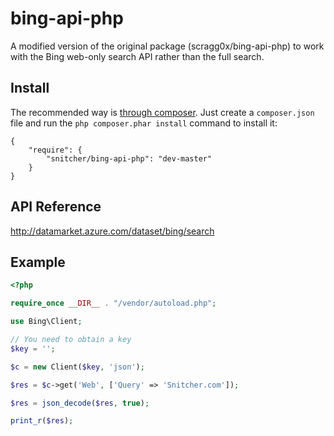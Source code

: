 bing-api-php
============

A modified version of the original package (scragg0x/bing-api-php) to work with the Bing web-only search API rather than the full search.

## Install

The recommended way is [through
composer](http://getcomposer.org). Just create a `composer.json` file and
run the `php composer.phar install` command to install it:

    {
        "require": {
            "snitcher/bing-api-php": "dev-master"
        }
    }

## API Reference

http://datamarket.azure.com/dataset/bing/search

## Example

```php
<?php

require_once __DIR__ . "/vendor/autoload.php";

use Bing\Client;

// You need to obtain a key
$key = '';

$c = new Client($key, 'json');

$res = $c->get('Web', ['Query' => 'Snitcher.com']);

$res = json_decode($res, true);

print_r($res);
```